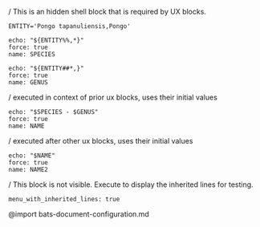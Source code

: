 / This is an hidden shell block that is required by UX blocks.
``` :(shell)
ENTITY='Pongo tapanuliensis,Pongo'
```
```ux +(shell)
echo: "${ENTITY%%,*}"
force: true
name: SPECIES
```
```ux +(shell)
echo: "${ENTITY##*,}"
force: true
name: GENUS
```
/ executed in context of prior ux blocks, uses their initial values
```ux
echo: "$SPECIES - $GENUS"
force: true
name: NAME
```
/ executed after other ux blocks, uses their initial values
```ux
echo: "$NAME"
force: true
name: NAME2
```
/ This block is not visible. Execute to display the inherited lines for testing.
```opts :(menu_with_inherited_lines)
menu_with_inherited_lines: true
```
@import bats-document-configuration.md